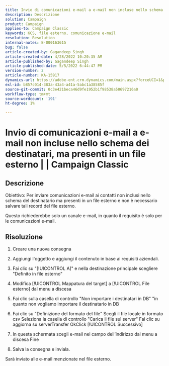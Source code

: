 ```yaml
---
title: Invio di comunicazioni e-mail a e-mail non incluse nello schema dei destinatari, ma presenti in un file esterno | | Campaign Classic
description: Descrizione
solution: Campaign
product: Campaign
applies-to: Campaign Classic
keywords: KCS, file esterno, comunicazione e-mail
resolution: Resolution
internal-notes: E-000163615
bug: false
article-created-by: Gagandeep Singh
article-created-date: 4/28/2022 10:20:35 AM
article-published-by: Gagandeep Singh
article-published-date: 5/5/2022 6:44:47 PM
version-number: 2
article-number: KA-15917
dynamics-url: https://adobe-ent.crm.dynamics.com/main.aspx?forceUCI=1&pagetype=entityrecord&etn=knowledgearticle&id=f3a22ad1-dcc6-ec11-a7b6-0022480a1004
exl-id: b857c014-383a-43a4-a41a-5abc1a38585f
source-git-commit: 0c3e421beca46d9fe1952b1f98538a50697216a0
workflow-type: tm+mt
source-wordcount: '191'
ht-degree: 1%

---
```


# Invio di comunicazioni e-mail a e-mail non incluse nello schema dei destinatari, ma presenti in un file esterno | | Campaign Classic

## Descrizione


Obiettivo: Per inviare comunicazioni e-mail ai contatti non inclusi nello schema del destinatario ma presenti in un file esterno e non è necessario salvare tali record del file esterno.

Questo richiederebbe solo un canale e-mail, in quanto il requisito è solo per le comunicazioni e-mail.


## Risoluzione


1. Creare una nuova consegna

2. Aggiungi l&#39;oggetto e aggiungi il contenuto in base ai requisiti aziendali.

3. Fai clic su &quot;[!UICONTROL A]&quot; e nella destinazione principale scegliere &quot;Definito in file esterno&quot;

4. Modifica [!UICONTROL Mappatura del target] a [!UICONTROL File esterno] dal menu a discesa

5. Fai clic sulla casella di controllo &quot;Non importare i destinatari in DB&quot; &quot;in quanto non vogliamo importare il destinatario in DB

6. Fai clic su &quot;Definizione del formato del file&quot; Scegli il file locale in formato csv Seleziona la casella di controllo &quot;Carica il file sul server&quot; Fai clic su aggiorna su serverTransfer OkClick [!UICONTROL Successivo]

7. In questa schermata scegli e-mail nel campo dell’indirizzo dal menu a discesa Fine

8. Salva la consegna e inviala.

Sarà inviato alle e-mail menzionate nel file esterno.
